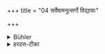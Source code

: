 +++
title = "04 सर्वेषामनूत्सर्गो विद्यायाः"

+++

<details><summary>Bühler</summary>

4. Not to abandon sacred learning (is a duty common) to all.
</details>

<details><summary>हरदत्त-टीका</summary>

## सूत्रम्
सर्वेषामनूत्सर्गो विद्यायाः ॥ ४ ॥  
## टिप्पनी
अनूत्सर्गः छान्दसो दीर्घः । विद्याया अनूत्सर्गोऽपि सर्वेषामाश्रमाणां समानः । तस्मादाचार्यकुले वासस्समान इति ॥ ४॥
</details>

